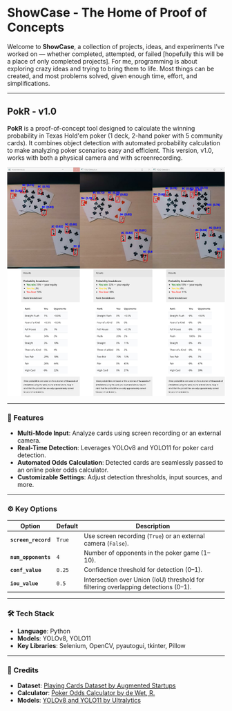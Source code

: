 # ShowCase - The Home of Proof of Concepts
Welcome to **ShowCase**, a collection of projects, ideas, and experiments I’ve worked on — whether completed, attempted, or failed [hopefully this will be a place of only completed projects]. For me, programming is about exploring crazy ideas and trying to bring them to life. Most things can be created, and most problems solved, given enough time, effort, and simplifications.

---

## PokR - v1.0
**PokR** is a proof-of-concept tool designed to calculate the winning probability in Texas Hold'em poker (1 deck, 2-hand poker with 5 community cards). It combines object detection with automated probability calculation to make analyzing poker scenarios easy and efficient. This version, v1.0, works with both a physical camera and with screenrecording.

<p align="center">
  <img src="INIT_GITHUB\PokR\Image_real_combined.png" title="Poker Card Detection" alt="Poker Card Detection" width="1000" />
</p>

---

### 🔑 Features
- **Multi-Mode Input**: Analyze cards using screen recording or an external camera.
- **Real-Time Detection**: Leverages YOLOv8 and YOLO11 for poker card detection.
- **Automated Odds Calculation**: Detected cards are seamlessly passed to an online poker odds calculator.
- **Customizable Settings**: Adjust detection thresholds, input sources, and more.

---

### ⚙️ Key Options
| **Option**          | **Default** | **Description**                                                                                  |
|----------------------|-------------|--------------------------------------------------------------------------------------------------|
| **`screen_record`** | `True`      | Use screen recording (`True`) or an external camera (`False`).                                   |
| **`num_opponents`** | `4`         | Number of opponents in the poker game (1–10).                                                   |
| **`conf_value`**    | `0.25`      | Confidence threshold for detection (0–1).                                                      |
| **`iou_value`**     | `0.5`       | Intersection over Union (IoU) threshold for filtering overlapping detections (0–1).             |

---

### 🛠️ Tech Stack
- **Language**: Python
- **Models**: YOLOv8, YOLO11
- **Key Libraries**: Selenium, OpenCV, pyautogui, tkinter, Pillow

---


### 📝 Credits
- **Dataset**: [Playing Cards Dataset by Augmented Startups](https://universe.roboflow.com/augmented-startups/playing-cards-ow27d)
- **Calculator**: [Poker Odds Calculator by de Wet, R.](https://www.omnicalculator.com/other/poker-odds)
- **Models**: [YOLOv8 and YOLO11 by Ultralytics](https://github.com/ultralytics/ultralytics)
